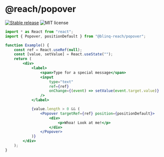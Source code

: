 # @reach/popover

[![Stable release](https://img.shields.io/npm/v/@reach/popover.svg)](https://npm.im/@reach/popover) ![MIT license](https://badgen.now.sh/badge/license/MIT)

```jsx
import * as React from "react";
import { Popover, positionDefault } from "@blinq-reach/popover";

function Example() {
	const ref = React.useRef(null);
	const [value, setValue] = React.useState("");
	return (
		<div>
			<label>
				<span>Type for a special message</span>
				<input
					type="text"
					ref={ref}
					onChange={(event) => setValue(event.target.value)}
				/>
			</label>

			{value.length > 0 && (
				<Popover targetRef={ref} position={positionDefault}>
					<div>
						<p>Whoa! Look at me!</p>
					</div>
				</Popover>
			)}
		</div>
	);
}
```

